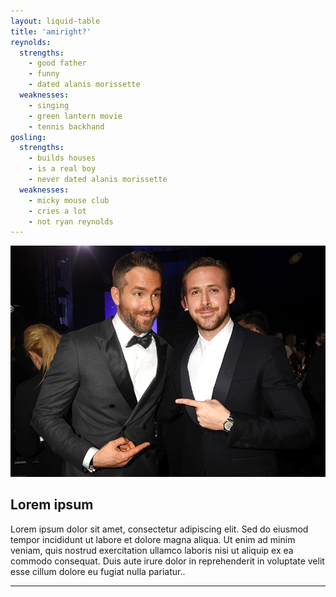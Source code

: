 ```yaml
---
layout: liquid-table
title: 'amiright?'
reynolds:
  strengths:
    - good father
    - funny
    - dated alanis morissette
  weaknesses:
    - singing
    - green lantern movie
    - tennis backhand
gosling:
  strengths:
    - builds houses
    - is a real boy
    - never dated alanis morissette
  weaknesses:
    - micky mouse club
    - cries a lot
    - not ryan reynolds
---
```


![](assets/img/ryan-v-ryan.jpg)

## Lorem ipsum

Lorem ipsum dolor sit amet, consectetur adipiscing elit. Sed do eiusmod tempor incididunt ut labore et dolore magna aliqua. Ut enim ad minim veniam, quis nostrud exercitation ullamco laboris nisi ut aliquip ex ea commodo consequat. Duis aute irure dolor in reprehenderit in voluptate velit esse cillum dolore eu fugiat nulla pariatur..

<hr>
